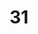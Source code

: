 ---
title: "31"
imageurl: "../src/content/assets/31.webp"
dwnurl: "https://imgs1.thamizhnation.org/31.jpg"
tags: ['thalaivar']
---